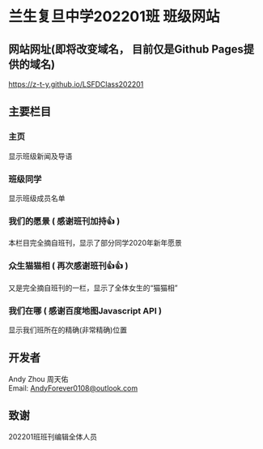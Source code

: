 # 兰生复旦中学202201班 班级网站
## 网站网址(即将改变域名， 目前仅是Github Pages提供的域名)
https://z-t-y.github.io/LSFDClass202201

## 主要栏目
### 主页
显示班级新闻及导语

### 班级同学
显示班级成员名单

### 我们的愿景 ( 感谢班刊加持👍 )
本栏目完全摘自班刊，显示了部分同学2020年新年愿景

### 众生猫猫相 ( 再次感谢班刊👍👍 )
又是完全摘自班刊的一栏，显示了全体女生的“猫猫相”

### 我们在哪 ( 感谢百度地图Javascript API )
显示我们班所在的精确(非常精确)位置

## 开发者
Andy Zhou 周天佑  
Email: AndyForever0108@outlook.com

## 致谢
202201班班刊编辑全体人员